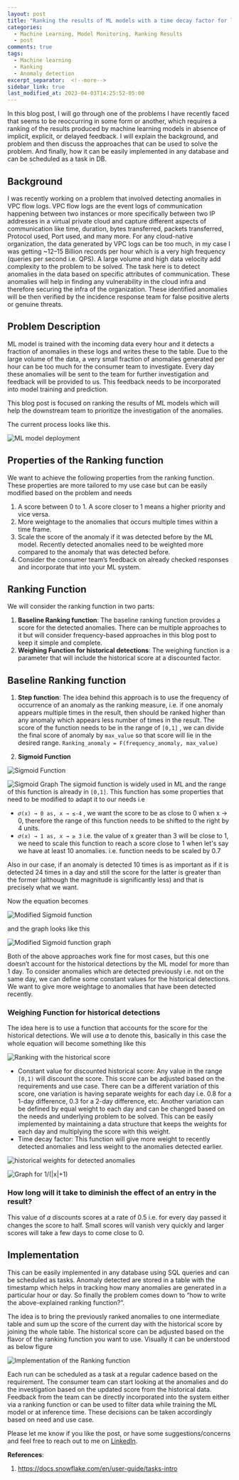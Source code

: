 ```yaml
---
layout: post
title: "Ranking the results of ML models with a time decay factor for large-scale Anomaly detection"
categories:
  - Machine Learning, Model Monitoring, Ranking Results
  - post
comments: true
tags:
  - Machine learning
  - Ranking
  - Anomaly detection
excerpt_separator:  <!--more-->
sidebar_link: true
last_modified_at: 2023-04-03T14:25:52-05:00
---
```


In this blog post, I will go through one of the problems I have recently faced that seems to be reoccurring in some form or another, which requires a ranking of the results produced by machine learning models in absence of implicit, explicit, or delayed feedback. I will explain the background, and problem and then discuss the approaches that can be used to solve the problem. And finally, how it can be easily implemented in any database and can be scheduled as a task in DB. <!--more-->

## Background

I was recently working on a problem that involved detecting anomalies in VPC flow logs. VPC flow logs are the event logs of communication happening between two instances or more specifically between two IP addresses in a virtual private cloud and capture different aspects of communication like time, duration, bytes transferred, packets transferred, Protocol used, Port used, and many more. For any cloud-native organization, the data generated by VPC logs can be too much, in my case I was getting ~12–15 Billion records per hour which is a very high frequency (queries per second i.e. QPS). A large volume and high data velocity add complexity to the problem to be solved. The task here is to detect anomalies in the data based on specific attributes of communication. These anomalies will help in finding any vulnerability in the cloud infra and therefore securing the infra of the organization. These identified anomalies will be then verified by the incidence response team for false positive alerts or genuine threats.

## Problem Description

ML model is trained with the incoming data every hour and it detects a fraction of anomalies in these logs and writes these to the table. Due to the large volume of the data, a very small fraction of anomalies generated per hour can be too much for the consumer team to investigate. Every day these anomalies will be sent to the team for further investigation and feedback will be provided to us. This feedback needs to be incorporated into model training and prediction.

This blog post is focused on ranking the results of ML models which will help the downstream team to prioritize the investigation of the anomalies.

The current process looks like this.

![ML model deployment]({{site.url}}/assets/image/ML_model_deployment.jpeg)

## Properties of the Ranking function

We want to achieve the following properties from the ranking function. These properties are more tailored to my use case but can be easily modified based on the problem and needs

1. A score between 0 to 1. A score closer to 1 means a higher priority and vice versa.
2. More weightage to the anomalies that occurs multiple times within a time frame.
3. Scale the score of the anomaly if it was detected before by the ML model. Recently detected anomalies need to be weighted more compared to the anomaly that was detected before.
4. Consider the consumer team’s feedback on already checked responses and incorporate that into your ML system.

## Ranking Function

We will consider the ranking function in two parts:

1. **Baseline Ranking function**: The baseline ranking function provides a score for the detected anomalies. There can be multiple approaches to it but will consider frequency-based approaches in this blog post to keep it simple and complete.
2. **Weighing Function for historical detections**: The weighing function is a parameter that will include the historical score at a discounted factor.

## Baseline Ranking function

1. **Step function**: The idea behind this approach is to use the frequency of occurrence of an anomaly as the ranking measure, i.e. if one anomaly appears multiple times in the result, then should be ranked higher than any anomaly which appears less number of times in the result. The score of the function needs to be in the range of `[0,1]` , we can divide the final score of anomaly by `max_value` so that score will lie in the desired range. `Ranking_anomaly = F(frequency_anomaly, max_value)`

2. **Sigmoid Function**

![Sigmoid Function]({{site.url}}/assets/image/Sigmoid_Function.jpeg)

![Sigmoid Graph]({{site.url}}/assets/image/Sigmoid_Graph.jpeg)
The sigmoid function is widely used in ML and the range of this function is already in `[0,1]`. This function has some properties that need to be modified to adapt it to our needs i.e

- `𝜎(x) → 0 as, x → ≤-4` , we want the score to be as close to 0 when x → 0, therefore the range of this function needs to be shifted to the right by 4 units.
- `𝜎(x) → 1 as, x → ≥ 3` i.e. the value of x greater than 3 will be close to 1, we need to scale this function to reach a score close to 1 when let's say we have at least 10 anomalies. i.e. function needs to be scaled by 0.7

Also in our case, if an anomaly is detected 10 times is as important as if it is detected 24 times in a day and still the score for the latter is greater than the former (although the magnitude is significantly less) and that is precisely what we want.

Now the equation becomes

![Modified Sigmoid function]({{site.url}}/assets/image/Modified_Sigmoid_function.jpeg)

and the graph looks like this

![Modified Sigmoid function graph]({{site.url}}/assets/image/Modified_Sigmoid_function_graph.jpeg)

Both of the above approaches work fine for most cases, but this one doesn’t account for the historical detections by the ML model for more than 1 day. To consider anomalies which are detected previously i.e. not on the same day, we can define some constant values for the historical detections. We want to give more weightage to anomalies that have been detected recently.

### Weighing Function for historical detections

The idea here is to use a function that accounts for the score for the historical detections. We will use 𝛼 to denote this, basically in this case the whole equation will become something like this

![Ranking with the historical score]({{site.url}}/assets/image/Ranking_with_the_historical_score.jpeg)

- Constant value for discounted historical score: Any value in the range `[0,1)` will discount the score. This score can be adjusted based on the requirements and use case. There can be a different variation of this score, one variation is having separate weights for each day i.e. 0.8 for a 1-day difference, 0.3 for a 2-day difference, etc. Another variation can be defined by equal weight to each day and can be changed based on the needs and underlying problem to be solved. This can be easily implemented by maintaining a data structure that keeps the weights for each day and multiplying the score with this weight.
- Time decay factor: This function will give more weight to recently detected anomalies and less weight to the anomalies detected earlier.

![historical weights for detected anomalies]({{site.url}}/assets/image/historical_weights_for_detected_anomalies.jpeg)

![Graph for 1/(|x|+1)]({{site.url}}/assets/image/Graph_1.jpeg)

### How long will it take to diminish the effect of an entry in the result?

This value of 𝛼 discounts scores at a rate of 0.5 i.e. for every day passed it changes the score to half. Small scores will vanish very quickly and larger scores will take a few days to come close to 0.

## Implementation

This can be easily implemented in any database using SQL queries and can be scheduled as tasks. Anomaly detected are stored in a table with the timestamp which helps in tracking how many anomalies are generated in a particular hour or day. So finally the problem comes down to “how to write the above-explained ranking function?”.

The idea is to bring the previously ranked anomalies to one intermediate table and sum up the score of the current day with the historical score by joining the whole table. The historical score can be adjusted based on the flavor of the ranking function you want to use. Visually it can be understood as below figure

![Implementation of the Ranking function]({{site.url}}/assets/image/Implementation_Ranking_function.jpeg)

Each run can be scheduled as a task at a regular cadence based on the requirement. The consumer team can start looking at the anomalies and do the investigation based on the updated score from the historical data. Feedback from the team can be directly incorporated into the system either via a ranking function or can be used to filter data while training the ML model or at inference time. These decisions can be taken accordingly based on need and use case.

Please let me know if you like the post, or have some suggestions/concerns and feel free to reach out to me on [LinkedIn](https://www.linkedin.com/in/aditya00kumar/).

**References**:

1. <https://docs.snowflake.com/en/user-guide/tasks-intro>
